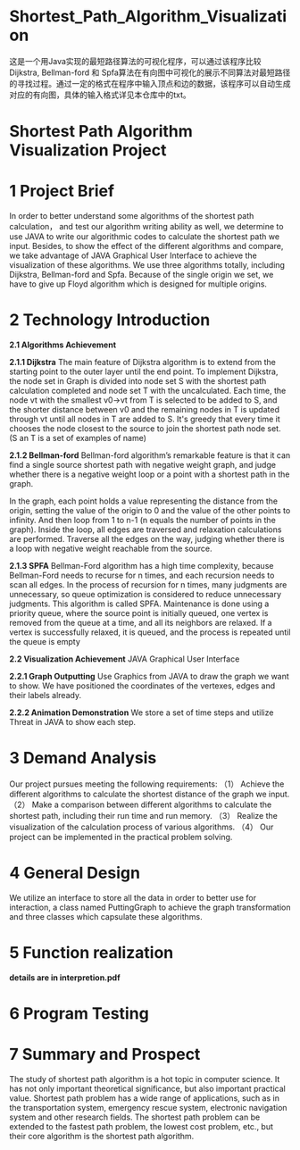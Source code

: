 # Shortest_Path_Algorithm_Visualization
这是一个用Java实现的最短路径算法的可视化程序，可以通过该程序比较 Dijkstra, Bellman-ford 和 Spfa算法在有向图中可视化的展示不同算法对最短路径的寻找过程。通过一定的格式在程序中输入顶点和边的数据，该程序可以自动生成对应的有向图，具体的输入格式详见本仓库中的txt。
# Shortest Path Algorithm Visualization Project
# 1 Project Brief
In order to better understand some algorithms of the shortest path calculation， and test our algorithm writing ability as well, we determine to use JAVA to write our algorithmic codes to calculate the shortest path we input. Besides, to show the effect of the different algorithms and compare, we take advantage of JAVA Graphical User Interface to achieve the visualization of these algorithms. 
We use three algorithms totally, including Dijkstra, Bellman-ford and Spfa. Because of the single origin we set, we have to give up Floyd algorithm which is designed for multiple origins.

# 2 Technology Introduction

**2.1 Algorithms Achievement**

**2.1.1 Dijkstra**
The main feature of Dijkstra algorithm is to extend from the starting point to the outer layer until the end point.
To implement Dijkstra, the node set in Graph is divided into node set S with the shortest path calculation completed and node set T with the uncalculated. Each time, the node vt with the smallest v0->vt from T is selected to be added to S, and the shorter distance between v0 and the remaining nodes in T is updated through vt until all nodes in T are added to S. It's greedy that every time it chooses the node closest to the source to join the shortest path node set. (S an T is a set of examples of name)
 
**2.1.2 Bellman-ford**
Bellman-ford algorithm’s remarkable feature is that it can find a single source shortest path with negative weight graph, and judge whether there is a negative weight loop or a point with a shortest path in the graph. 
 
In the graph, each point holds a value representing the distance from the origin, setting the value of the origin to 0 and the value of the other points to infinity. And then loop from 1 to n-1 (n equals the number of points in the graph). Inside the loop, all edges are traversed and relaxation calculations are performed. Traverse all the edges on the way, judging whether there is a loop with negative weight reachable from the source. 
 
**2.1.3 SPFA**
Bellman-Ford algorithm has a high time complexity, because Bellman-Ford needs to recurse for n times, and each recursion needs to scan all edges. In the process of recursion for n times, many judgments are unnecessary, so queue optimization is considered to reduce unnecessary judgments. This algorithm is called SPFA. Maintenance is done using a priority queue, where the source point is initially queued, one vertex is removed from the queue at a time, and all its neighbors are relaxed. If a vertex is successfully relaxed, it is queued, and the process is repeated until the queue is empty
 
**2.2 Visualization Achievement**
JAVA Graphical User Interface
 
**2.2.1 Graph Outputting**
Use Graphics from JAVA to draw the graph we want to show. We have positioned the coordinates of the vertexes, edges and their labels already. 

**2.2.2 Animation Demonstration**
We store a set of time steps and utilize Threat in JAVA to show each step.

# 3 Demand Analysis
Our project pursues meeting the following requirements:
（1）	Achieve the different algorithms to calculate the shortest distance of the graph we input.
（2）	Make a comparison between different algorithms to calculate the shortest path, including their run time and run memory.
（3）	Realize the visualization of the calculation process of various algorithms.
（4）	Our project can be implemented in the practical problem solving.

# 4 General Design
We utilize an interface to store all the data in order to better use for interaction, a class named PuttingGraph to achieve the graph transformation and three classes which capsulate these algorithms. 

# 5 Function realization

  **details are in interpretion.pdf**

# 6 Program Testing
 
# 7 Summary and Prospect
The study of shortest path algorithm is a hot topic in computer science. It has not only important theoretical significance, but also important practical value. Shortest path problem has a wide range of applications, such as in the transportation system, emergency rescue system, electronic navigation system and other research fields. The shortest path problem can be extended to the fastest path problem, the lowest cost problem, etc., but their core algorithm is the shortest path algorithm.
